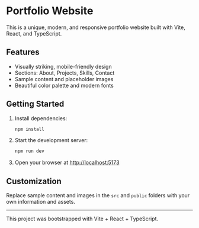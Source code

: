 # Portfolio Website

This is a unique, modern, and responsive portfolio website built with Vite, React, and TypeScript.

## Features
- Visually striking, mobile-friendly design
- Sections: About, Projects, Skills, Contact
- Sample content and placeholder images
- Beautiful color palette and modern fonts

## Getting Started

1. Install dependencies:
   ```cmd
   npm install
   ```
2. Start the development server:
   ```cmd
   npm run dev
   ```
3. Open your browser at [http://localhost:5173](http://localhost:5173)

## Customization
Replace sample content and images in the `src` and `public` folders with your own information and assets.

---

This project was bootstrapped with Vite + React + TypeScript.
